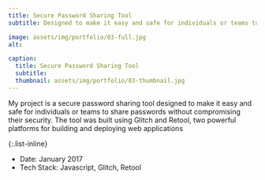 ```yaml
---
title: Secure Password Sharing Tool
subtitle: Designed to make it easy and safe for individuals or teams to share passwords without compromising their security.

image: assets/img/portfolio/03-full.jpg
alt: 

caption:
  title: Secure Password Sharing Tool
  subtitle: 
  thumbnail: assets/img/portfolio/03-thumbnail.jpg
---
```

My project is a secure password sharing tool designed to make it easy and safe for individuals or teams to share passwords without compromising their security. The tool was built using Glitch and Retool, two powerful platforms for building and deploying web applications


{:.list-inline}
- Date: January 2017
- Tech Stack: Javascript, Glitch, Retool

